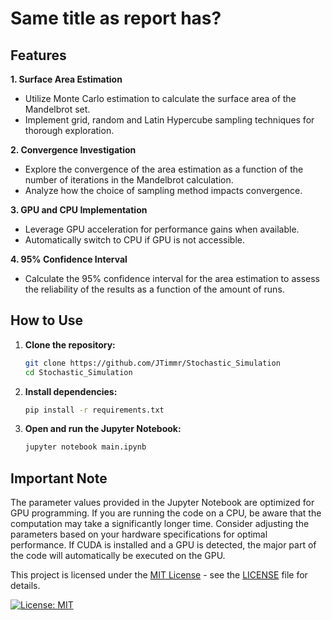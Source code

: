 # Same title as report has?

## Features

**1. Surface Area Estimation**
- Utilize Monte Carlo estimation to calculate the surface area of the Mandelbrot set.
- Implement grid, random and Latin Hypercube sampling techniques for thorough exploration.

**2. Convergence Investigation**
- Explore the convergence of the area estimation as a function of the number of iterations in the Mandelbrot calculation.
- Analyze how the choice of sampling method impacts convergence.

**3. GPU and CPU Implementation**
- Leverage GPU acceleration for performance gains when available.
- Automatically switch to CPU if GPU is not accessible.

**4. 95% Confidence Interval**
- Calculate the 95% confidence interval for the area estimation to assess the reliability of the results as a function of the amount of runs.


## How to Use

1. **Clone the repository:**

   ```bash
   git clone https://github.com/JTimmr/Stochastic_Simulation
   cd Stochastic_Simulation

2. **Install dependencies:**
    ```bash
    pip install -r requirements.txt

3. **Open and run the Jupyter Notebook:**
    ```bash
    jupyter notebook main.ipynb


## Important Note

The parameter values provided in the Jupyter Notebook are optimized for GPU programming. If you are running the code on a CPU, be aware that the computation may take a significantly longer time. Consider adjusting the parameters based on your hardware specifications for optimal performance. If CUDA is installed and a GPU is detected, the major part of the code will automatically be executed on the GPU.



This project is licensed under the [MIT License](https://opensource.org/licenses/MIT) - see the [LICENSE](LICENSE.txt) file for details.

[![License: MIT](https://img.shields.io/badge/License-MIT-yellow.svg)](https://opensource.org/licenses/MIT)
